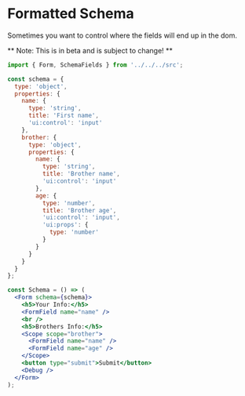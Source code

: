 # Formatted Schema

Sometimes you want to control where the fields will end up in the dom.

** Note: This is in beta and is subject to change! **

<!-- STORY -->

```jsx
import { Form, SchemaFields } from '../../../src';

const schema = {
  type: 'object',
  properties: {
    name: {
      type: 'string',
      title: 'First name',
      'ui:control': 'input'
    },
    brother: {
      type: 'object',
      properties: {
        name: {
          type: 'string',
          title: 'Brother name',
          'ui:control': 'input'
        },
        age: {
          type: 'number',
          title: 'Brother age',
          'ui:control': 'input',
          'ui:props': {
            type: 'number'
          }
        }
      }
    }
  }
};

const Schema = () => (
  <Form schema={schema}>
    <h5>Your Info:</h5>
    <FormField name="name" />
    <br />
    <h5>Brothers Info:</h5>
    <Scope scope="brother">
      <FormField name="name" />
      <FormField name="age" />
    </Scope>
    <button type="submit">Submit</button>
    <Debug />
  </Form>
);
```
